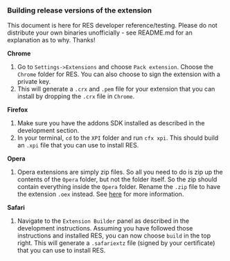 ### Building release versions of the extension ###

This document is here for RES developer reference/testing.  Please do not distribute your own binaries unofficially - see README.md for an explanation as to why. Thanks!

**Chrome**
  1. Go to ``Settings->Extensions`` and choose ``Pack extension``. Choose the ``Chrome`` folder for RES. You can also choose to sign the extension with a private key.
  2. This will generate a ``.crx`` and ``.pem`` file for your extension that you can install by dropping the ``.crx`` file in ``Chrome``.

**Firefox**
  1. Make sure you have the addons SDK installed as described in the development section. 
  2. In your terminal, ``cd`` to the ``XPI`` folder and run ``cfx xpi``. This should build an ``.xpi`` file that you can use to install RES.

**Opera**
  1. Opera extensions are simply zip files. So all you need to do is zip up the contents of the ``Opera`` folder, but not the folder itself. So the zip should contain everything inside the ``Opera`` folder. Rename the ``.zip`` file to have the extension ``.oex`` instead. See [here](http://dev.opera.com/articles/view/opera-extensions-hello-world/#packaging) for more information.

**Safari**
  1. Navigate to the ``Extension Builder`` panel as described in the development instructions. Assuming you have followed those instructions and installed RES, you can now choose ``build`` in the top right. This will generate a ``.safariextz`` file (signed by your certificate) that you can use to install RES.

